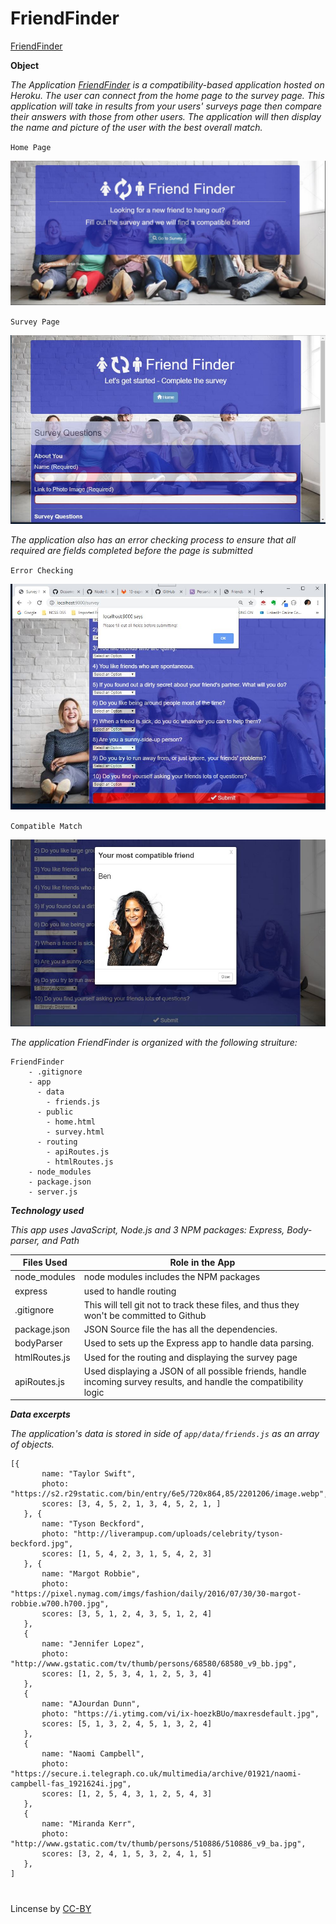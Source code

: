 # FriendFinder

[FriendFinder](https://secret-shelf-96318.herokuapp.com/) 

**Object**

*The Application [FriendFinder](https://secret-shelf-96318.herokuapp.com/) is a compatibility-based application hosted on Heroku. The user can connect from the home page to the survey page. This application will take in results from your users' surveys page then compare their answers with those from other users. The application will then display the name and picture of the user with the best overall match.*

`Home Page`

<a href="#"><img src="https://github.com/fpinder/FriendFinder/blob/master/app/public/images/home.jpg" alt="Home Page"></a>

`Survey Page`

<a href="#"><img src="https://github.com/fpinder/FriendFinder/blob/master/app/public/images/survey.jpg" alt="Survey Page"></a>

*The application also has an error checking process to ensure that all required are fields completed before the page is submitted*

`Error Checking`

<a href="#"><img src="https://github.com/fpinder/FriendFinder/blob/master/app/public/images/erroChecking.jpg" alt="error checking"></a>

`Compatible Match`

<a href="#"><img src="https://github.com/fpinder/FriendFinder/blob/master/app/public/images/compatible.jpg" alt="Compatible Match"></a>

*The application FriendFinder is organized with the following struiture:* 

```
FriendFinder
    - .gitignore
    - app
      - data
        - friends.js
      - public
        - home.html
        - survey.html
      - routing
        - apiRoutes.js
        - htmlRoutes.js
    - node_modules
    - package.json
    - server.js
```


**_Technology used_**

*This app uses JavaScript, Node.js and 3 NPM packages: Express, Body-parser, and Path*

 Files Used   |  Role in the App                                                                  |
| ------------ | -------------------------------------------------------------------------------------- |
| node_modules | node modules includes the  NPM packages |
| express         | used to handle routing |
| .gitignore   | This will tell git not to track these files, and thus they won't be committed to Github |
| package.json | JSON Source file the has all the dependencies.                    |
| bodyParser  | Used to sets up the Express app to handle data parsing. |
| htmlRoutes.js  | Used for the routing and displaying the survey page | 
| apiRoutes.js   | Used  displaying a JSON of all possible friends, handle incoming survey results, and handle the compatibility logic  |

**_Data excerpts_**

*The application's data is stored in side of `app/data/friends.js` as an array of objects.*

 ```
 [{
        name: "Taylor Swift",
        photo: "https://s2.r29static.com/bin/entry/6e5/720x864,85/2201206/image.webp",
        scores: [3, 4, 5, 2, 1, 3, 4, 5, 2, 1, ]
    }, {
        name: "Tyson Beckford",
        photo: "http://liverampup.com/uploads/celebrity/tyson-beckford.jpg",
        scores: [1, 5, 4, 2, 3, 1, 5, 4, 2, 3]
    }, {
        name: "Margot Robbie",
        photo: "https://pixel.nymag.com/imgs/fashion/daily/2016/07/30/30-margot-robbie.w700.h700.jpg",
        scores: [3, 5, 1, 2, 4, 3, 5, 1, 2, 4]
    },
    {
        name: "Jennifer Lopez",
        photo: "http://www.gstatic.com/tv/thumb/persons/68580/68580_v9_bb.jpg",
        scores: [1, 2, 5, 3, 4, 1, 2, 5, 3, 4]
    },
    {
        name: "AJourdan Dunn",
        photo: "https://i.ytimg.com/vi/ix-hoezkBUo/maxresdefault.jpg",
        scores: [5, 1, 3, 2, 4, 5, 1, 3, 2, 4]
    },
    {
        name: "Naomi Campbell",
        photo: "https://secure.i.telegraph.co.uk/multimedia/archive/01921/naomi-campbell-fas_1921624i.jpg",
        scores: [1, 2, 5, 4, 3, 1, 2, 5, 4, 3]
    },
    {
        name: "Miranda Kerr",
        photo: "http://www.gstatic.com/tv/thumb/persons/510886/510886_v9_ba.jpg",
        scores: [3, 2, 4, 1, 5, 3, 2, 4, 1, 5]
    },
]

```

#
Lincense by <a href="https://creativecommons.org/licenses/by/3.0/" rel="nofollow">CC-BY</a>
